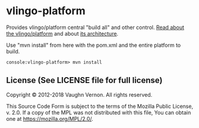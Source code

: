 # vlingo-platform
Provides vlingo/platform central "build all" and other control. [Read about the vlingo/platform](https://forcomprehension.com/2017/12/23/vlingo-platform/) and about [its architecture](https://forcomprehension.com/2018/01/24/vlingo-platform-architecture-part1/).

Use "mvn install" from here with the pom.xml and the entire platform to build.

```
console:vlingo-platform> mvn install
```

License (See LICENSE file for full license)
-------------------------------------------
Copyright © 2012-2018 Vaughn Vernon. All rights reserved.

This Source Code Form is subject to the terms of the
Mozilla Public License, v. 2.0. If a copy of the MPL
was not distributed with this file, You can obtain
one at https://mozilla.org/MPL/2.0/.
